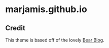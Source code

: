 # marjamis.github.io

## Credit

This theme is based off of the lovely [Bear Blog](https://github.com/HermanMartinus/bearblog/).
